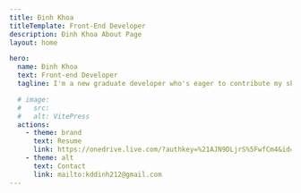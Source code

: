 ```yaml
---
title: Đinh Khoa
titleTemplate: Front-End Developer
description: Đinh Khoa About Page
layout: home

hero:
  name: Đinh Khoa
  text: Front-end Developer
  tagline: I'm a new graduate developer who's eager to contribute my skills and knowledge to the industry. I have experience working in HTML, CSS, Typescript, Tailwind CSS, React.JS, I have also acquired proficiency in  Node.JS, Express, MongoDB.

  # image:
  #   src:
  #   alt: VitePress
  actions:
    - theme: brand
      text: Resume
      link: https://onedrive.live.com/?authkey=%21AJN9DLjrS%5FwfCm4&id=96CF5B531474F268%215879&cid=96CF5B531474F268&parId=root&parQt=sharedby&o=OneUp
    - theme: alt
      text: Contact
      link: mailto:kddinh212@gmail.com
---
```

